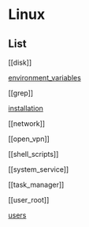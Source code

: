 # Linux


## List

[[disk]]

[environment_variables](environment_variables.md)

[[grep]]

[installation](os/linux/installation.md)

[[network]]

[[open_vpn]]

[[shell_scripts]]

[[system_service]]

[[task_manager]]

[[user_root]]

[users](users.md)